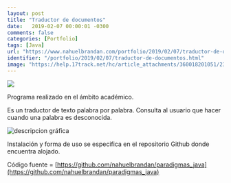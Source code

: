 ```yaml
---
layout: post
title: "Traductor de documentos"
date:   2019-02-07 00:00:01 -0300
comments: false
categories: [Portfolio]
tags: [Java]
url: "https://www.nahuelbrandan.com/portfolio/2019/02/07/traductor-de-documentos.html"
identifier: "/portfolio/2019/02/07/traductor-de-documentos.html"
image: "https://help.17track.net/hc/article_attachments/360018201051/235533167-01.gif"
---
```


![](https://help.17track.net/hc/article_attachments/360018201051/235533167-01.gif)

Programa realizado en el ámbito académico.

Es un traductor de texto palabra por palabra. Consulta al usuario que hacer cuando una palabra es desconocida.

![descripcion gráfica](https://docs.google.com/drawings/d/e/2PACX-1vQYp1lJji6DKABS1UKgpwqocQnBrO8jYMfIXCS8u_AbTD4F5PIpBwpeyOHvFLuXdTVuh388cjImaTjL/pub?w=960&h=720)

Instalación y forma de uso se especifica en el repositorio Github donde encuentra alojado.

Código fuente = [https://github.com/nahuelbrandan/paradigmas_java](https://github.com/nahuelbrandan/paradigmas_java)
